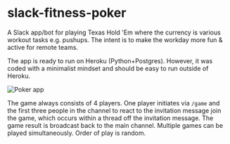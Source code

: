 # slack-fitness-poker

A Slack app/bot for playing Texas Hold 'Em where the currency is various workout tasks e.g. pushups.
The intent is to make the workday more fun & active for remote teams.

The app is ready to run on Heroku (Python+Postgres). However, it was coded with a minimalist mindset
and should be easy to run outside of Heroku.

![Poker app](http://bluebirdtech.duckdns.org/static/readme.png)

The game always consists of 4 players. One player initiates via `/game` and the first three people
in the channel to react to the invitation message join the game, which occurs within a thread off
the invitation message. The game result is broadcast back to the main channel. Multiple games can be played simultaneously. Order of play is random.
